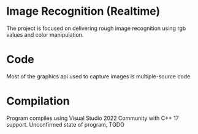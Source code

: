 # Image Recognition (Realtime)
The project is focused on delivering rough image recognition using rgb values and color manipulation.

# Code
Most of the graphics api used to capture images is multiple-source code.

# Compilation
Program compiles using Visual Studio 2022 Community with C++ 17 support.
Unconfirmed state of program, TODO
